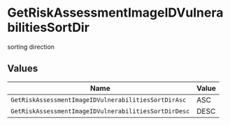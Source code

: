 # GetRiskAssessmentImageIDVulnerabilitiesSortDir

sorting direction


## Values

| Name                                                 | Value                                                |
| ---------------------------------------------------- | ---------------------------------------------------- |
| `GetRiskAssessmentImageIDVulnerabilitiesSortDirAsc`  | ASC                                                  |
| `GetRiskAssessmentImageIDVulnerabilitiesSortDirDesc` | DESC                                                 |